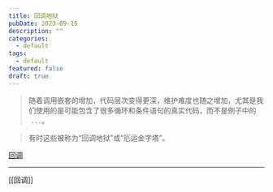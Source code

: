 ```yaml
---
title: 回调地狱
pubDate: 2023-09-15
description: ""
categories:
  - default
tags:
  - default
featured: false
draft: true
---
```

>随着调用嵌套的增加，代码层次变得更深，维护难度也随之增加，尤其是我们使用的是可能包含了很多循环和条件语句的真实代码，而不是例子中的  `...`。

> 有时这些被称为“回调地狱”或“厄运金字塔”。



[回调](回调.md)

---
[[回调]]